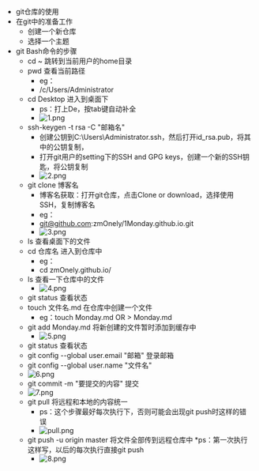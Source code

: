 * git仓库的使用 
* 在git中的准备工作
	* 创建一个新仓库
	* 选择一个主题
* git Bash命令的步骤
	* cd ~ 跳转到当前用户的home目录
	* pwd 查看当前路径
		* eg：
		* /c/Users/Administrator
	* cd Desktop 进入到桌面下
		* ps：打上De，按tab键自动补全
		* ![1.png](https://upload-images.jianshu.io/upload_images/14467401-850d242a60c49af9.png?imageMogr2/auto-orient/strip%7CimageView2/2/w/1240)
	* ssh-keygen -t rsa -C "邮箱名"
		* 创建公钥到C:\Users\Administrator\.ssh，然后打开id_rsa.pub，将其中的公钥复制，
		* 打开git用户的setting下的SSH and GPG keys，创建一个新的SSH钥匙，将公钥复制
		* ![2.png](https://upload-images.jianshu.io/upload_images/14467401-6c12ba297d3035bd.png?imageMogr2/auto-orient/strip%7CimageView2/2/w/1240)
	* git clone 博客名
		* 博客名获取：打开git仓库，点击Clone or download，选择使用SSH，复制博客名
		* eg：
		* git@github.com:zmOnely/1Monday.github.io.git
		* ![3.png](https://upload-images.jianshu.io/upload_images/14467401-394555108514004a.png?imageMogr2/auto-orient/strip%7CimageView2/2/w/1240)
	* ls 查看桌面下的文件
	* cd 仓库名 进入到仓库中
		* eg：
		* cd zmOnely.github.io/
	* ls 查看一下仓库中的文件
		* ![4.png](https://upload-images.jianshu.io/upload_images/14467401-aee10feb8f2a86d8.png?imageMogr2/auto-orient/strip%7CimageView2/2/w/1240)
	* git status 查看状态
	* touch 文件名.md 在仓库中创建一个文件
		* eg：touch Monday.md OR > Monday.md
	* git add Monday.md 将新创建的文件暂时添加到缓存中
		* ![5.png](https://upload-images.jianshu.io/upload_images/14467401-79ba26d7bcbb42f3.png?imageMogr2/auto-orient/strip%7CimageView2/2/w/1240)
	* git status 查看状态
	* git config --global user.email "邮箱" 登录邮箱
	* git config --global user.name "文件名"
	* ![6.png](https://upload-images.jianshu.io/upload_images/14467401-8874fd05f89c957a.png?imageMogr2/auto-orient/strip%7CimageView2/2/w/1240)
	* git commit -m "要提交的内容" 提交
	* ![7.png](https://upload-images.jianshu.io/upload_images/14467401-d12d3938d8957219.png?imageMogr2/auto-orient/strip%7CimageView2/2/w/1240)
	* git pull 将远程和本地的内容统一
		* ps：这个步骤最好每次执行下，否则可能会出现git push时这样的错误
		* ![pull.png](https://upload-images.jianshu.io/upload_images/14467401-f7c0ac3a9bbd6e10.png?imageMogr2/auto-orient/strip%7CimageView2/2/w/1240)
	* git push -u origin master 将文件全部传到远程仓库中
		*ps：第一次执行这样写，以后的每次执行直接git push 
		* ![8.png](https://upload-images.jianshu.io/upload_images/14467401-15ab741b6861937e.png?imageMogr2/auto-orient/strip%7CimageView2/2/w/1240)
